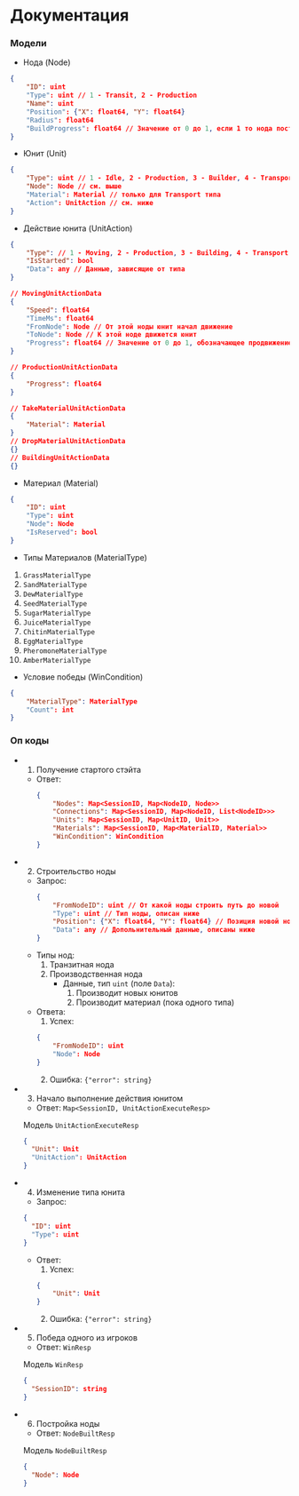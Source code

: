 # Документация

### Модели
- Нода (Node)
```json
{
    "ID": uint
    "Type": uint // 1 - Transit, 2 - Production
    "Name": uint
    "Position": {"X": float64, "Y": float64}
    "Radius": float64
    "BuildProgress": float64 // Значение от 0 до 1, если 1 то нода построена
}
```

- Юнит (Unit)
```json
{
    "Type": uint // 1 - Idle, 2 - Production, 3 - Builder, 4 - Transport
    "Node": Node // см. выше
    "Material": Material // только для Transport типа
    "Action": UnitAction // см. ниже
}
```

- Действие юнита (UnitAction)
```json
{
    "Type": // 1 - Moving, 2 - Production, 3 - Building, 4 - Transport
    "IsStarted": bool
    "Data": any // Данные, зависящие от типа
}

// MovingUnitActionData
{
    "Speed": float64
    "TimeMs": float64
    "FromNode": Node // От этой ноды юнит начал движение
    "ToNode": Node // К этой ноде движется юнит
    "Progress": float64 // Значение от 0 до 1, обозначающее продвижение по дороге от одной ноде к другой
}

// ProductionUnitActionData 
{
    "Progress": float64
}

// TakeMaterialUnitActionData
{
    "Material": Material
}
// DropMaterialUnitActionData
{}
// BuildingUnitActionData
{}

```

- Материал (Material)
```json
{
    "ID": uint
    "Type": uint
    "Node": Node
    "IsReserved": bool
}
```
- Типы Материалов (MaterialType)
1. `GrassMaterialType`
2. `SandMaterialType`
3. `DewMaterialType`
4. `SeedMaterialType`
5. `SugarMaterialType`
6. `JuiceMaterialType`
7. `ChitinMaterialType`
8. `EggMaterialType`
9. `PheromoneMaterialType`
10. `AmberMaterialType`

- Условие победы (WinCondition)
```json
{
    "MaterialType": MaterialType
    "Count": int
}
```

### Оп коды
- 1. Получение стартого стэйта
  - Ответ:
    ```json
    {
        "Nodes": Map<SessionID, Map<NodeID, Node>>
        "Connections": Map<SessionID, Map<NodeID, List<NodeID>>>
        "Units": Map<SessionID, Map<UnitID, Unit>>
        "Materials": Map<SessionID, Map<MaterialID, Material>>
        "WinCondition": WinCondition
    }
    ```
- 2. Строительство ноды
  - Запрос:
    ```json
    {
        "FromNodeID": uint // От какой ноды строить путь до новой
        "Type": uint // Тип ноды, описан ниже
        "Position": {"X": float64, "Y": float64} // Позиция новой ноды
        "Data": any // Допольнительный данные, описаны ниже
    }
    ```
  - Типы нод:
    1. Транзитная нода
    2. Производственная нода
       - Данные, тип `uint` (поле `Data`):
         1) Производит новых юнитов
         2) Производит материал (пока одного типа)
  - Ответа:
    1. Успех: 
    ```json
    {
        "FromNodeID": uint
        "Node": Node
    }
    ```
    2. Ошибка: `{"error": string}`
- 3. Начало выполнение действия юнитом
  - Ответ: `Map<SessionID, UnitActionExecuteResp>`

  Модель `UnitActionExecuteResp`
  ```json
  {
    "Unit": Unit
    "UnitAction": UnitAction
  }
  ```
- 4. Изменение типа юнита
  - Запрос:
  ```json
  {
    "ID": uint
    "Type": uint
  }
  ```
  - Ответ:
    1. Успех: 
    ```json
    {
        "Unit": Unit
    }
    ```
    2. Ошибка: `{"error": string}`
- 5. Победа одного из игроков
  - Ответ: `WinResp`

  Модель `WinResp`
  ```json
  {
    "SessionID": string
  }
  ```
- 6. Постройка ноды
  - Ответ: `NodeBuiltResp`

  Модель `NodeBuiltResp`
  ```json
  {
    "Node": Node
  }
  ```